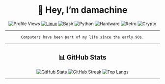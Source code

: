 <div align="center">

# 👋 Hey, I’m damachine

![Profile Views](https://komarev.com/ghpvc/?username=damachine&color=blue&style=flat-square) 
[![Linux](https://img.shields.io/badge/Linux-Arch%20Linux-blue?logo=arch-linux&logoColor=white)](https://aur.archlinux.org/packages?SeB=m&K=damachine)
![Bash](https://img.shields.io/badge/Shell-Bash-green?logo=gnu-bash&logoColor=white)
![Python](https://img.shields.io/badge/Code-Python-yellow?logo=python&logoColor=white)
![Hardware](https://img.shields.io/badge/Hardware-Raspberry%20Pi-crimson?logo=raspberry-pi&logoColor=white)
![Retro](https://img.shields.io/badge/Retro-Amiga-red?logo=commodore&logoColor=white)
![Crypto](https://img.shields.io/badge/Interest-Crypto-orange?logo=bitcoin&logoColor=white)

---

`Computers have been part of my life since the early 90s.`

---

## 📊 GitHub Stats

[![GitHub Stats](https://github-readme-stats.vercel.app/api?username=damachine&show_icons=true&theme=tokyonight&hide_border=true)](https://github.com/damachine)  ![GitHub Streak](https://github-readme-streak-stats.herokuapp.com/?user=damachine&theme=tokyonight&hide_border=true) 
![Top Langs](https://github-readme-stats.vercel.app/api/top-langs/?username=damachine&layout=compact&theme=tokyonight)  

---

</div>
